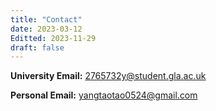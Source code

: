 ```yaml
---
title: "Contact"
date: 2023-03-12
Editted: 2023-11-29
draft: false
---
```

**University Email:** [2765732y@student.gla.ac.uk](mailto:2765732y@student.gla.ac.uk)

**Personal Email:** [yangtaotao0524@gmail.com](mailto:yangtaotao0524@gmail.com)
